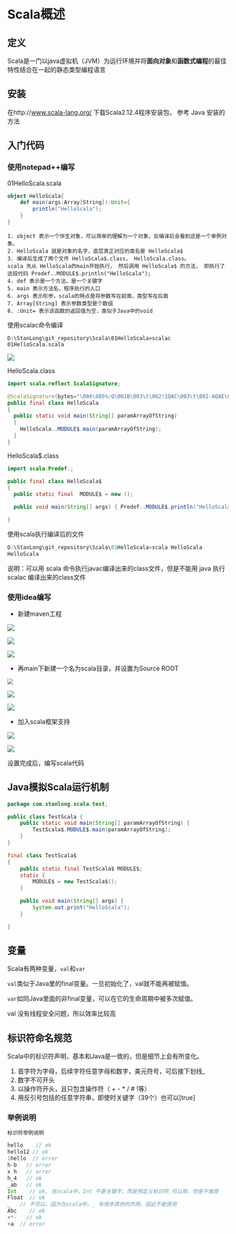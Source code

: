 # Scala概述

## 定义

Scala是一门以java虚拟机（JVM）为运行环境并将**面向对象**和**函数式编程**的最佳特性结合在一起的静态类型编程语言

## 安装

在http://www.scala-lang.org/ 下载Scala2.12.4程序安装包， 参考 Java 安装的方法

## 入门代码

### 使用notepad++编写

01HelloScala.scala

```scala
object HelloScala{
    def main(args:Array[String]):Unit={
        println("HelloScala");
    }
}
```


```
1. object 表示一个伴生对象，可以简单的理解为一个对象，反编译后会看到这是一个单例对象。
2. HelloScala 就是对象的名字，底层真正对应的类名是 HelloScala$
3. 编译后生成了两个文件 HelloScala$.class， HelloScala.class。 
scala 先从 HelloScala的main开始执行， 然后调用 HelloScala$ 的方法， 即执行了这段代码 Predef..MODULE$.println("HelloScala");
4. def 表示是一个方法，是一个关键字
5. main 表示方法名，程序执行的入口
6. args 表示形参，scala的特点是将参数写在前面，类型写在后面
7. Array[String] 表示参数类型是个数组
8. :Unit= 表示该函数的返回值为空，类似于Java中的void
```

使用scalac命令编译

```
D:\StanLong\git_repository\Scala\01HelloScala>scalac 01HelloScala.scala
```

![](./doc/02.png)

HelloScala.class

```java
import scala.reflect.ScalaSignature;

@ScalaSignature(bytes="\006\005%:Q\001B\003\t\002!1QAC\003\t\002-AQAE\001\005\002MAQ\001F\001\005\002U\t!\002S3mY>\0346-\0317b\025\0051\021a\002\037f[B$\030PP\002\001!\tI\021!D\001\006\005)AU\r\0347p'\016\fG.Y\n\003\0031\001\"!\004\t\016\0039Q\021aD\001\006g\016\fG.Y\005\003#9\021a!\0218z%\0264\027A\002\037j]&$h\bF\001\t\003\021i\027-\0338\025\005YI\002CA\007\030\023\tAbB\001\003V]&$\b\"\002\016\004\001\004Y\022\001B1sON\0042!\004\017\037\023\tibBA\003BeJ\f\027\020\005\002 M9\021\001\005\n\t\003C9i\021A\t\006\003G\035\ta\001\020:p_Rt\024BA\023\017\003\031\001&/\0323fM&\021q\005\013\002\007'R\024\030N\\4\013\005\025r\001")
public final class HelloScala
{
  public static void main(String[] paramArrayOfString)
  {
    HelloScala..MODULE$.main(paramArrayOfString);
  }
}
```

HelloScala$.class

```java
import scala.Predef.;

public final class HelloScala$
{
  public static final  MODULE$ = new ();

  public void main(String[] args) { Predef..MODULE$.println("HelloScala"); }

}
```

使用scala执行编译后的文件

```scala
D:\StanLong\git_repository\Scala\01HelloScala>scala HelloScala
HelloScala
```

说明：可以用 scala 命令执行javac编译出来的class文件，但是不能用 java 执行 scalac 编译出来的class文件

### 使用idea编写

- 新建maven工程

![](./doc/03.png)

![](./doc/04.png)



![](./doc/05.png)

- 再main下新建一个名为scala目录，并设置为Source ROOT

<img src="./doc/06.png" style="zoom: 80%;" />

![](./doc/07.png)

![](./doc/08.png)

- 加入scala框架支持

![](./doc/09.png)

![](./doc/10.png)

设置完成后，编写scala代码

## Java模拟Scala运行机制

```java
package com.stanlong.scala.test;

public class TestScala {
    public static void main(String[] paramArrayOfString) {
        TestScala$.MODULE$.main(paramArrayOfString);
    }
}

final class TestScala$
{
    public static final TestScala$ MODULE$;
    static {
        MODULE$ = new TestScala$();
    }

    public void main(String[] args) {
        System.out.print("HelloScala");
    }

}
```

## 变量

Scala有两种变量，`val`和`var`

`val`类似于Java里的final变量。一旦初始化了，val就不能再被赋值。

`var`如同Java里面的非final变量，可以在它的生命周期中被多次赋值。

val 没有线程安全问题，所以效率比较高

## 标识符命名规范

Scala中的标识符声明，基本和Java是一致的，但是细节上会有所变化。

1. 首字符为字母，后续字符任意字母和数字，美元符号，可后接下划线_
2. 数字不可开头
3. 以操作符开头，且只包含操作符（ + - * / # !等）
5. 用反引号包括的任意字符串，即使时关键字（39个）也可以[true]

### 举例说明

```scala
标识符举例说明

hello    // ok
hello12 // ok
1hello  // error
h-b   // error
x h   // error
h_4   // ok
_ab   // ok
Int    // ok, 在scala中，Int 不是关键字，而是预定义标识符,可以用，但是不推荐
Float  // ok
_   // 不可以，因为在scala中，_ 有很多其他的作用，因此不能使用
Abc    // ok
+*-   // ok
+a  // error
```



